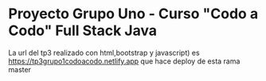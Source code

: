 # Proyecto Grupo Uno - Curso "Codo a Codo" Full Stack Java

La url del tp3 realizado con html,bootstrap y javascript) es https://tp3grupo1codoacodo.netlify.app que hace deploy de esta rama master
